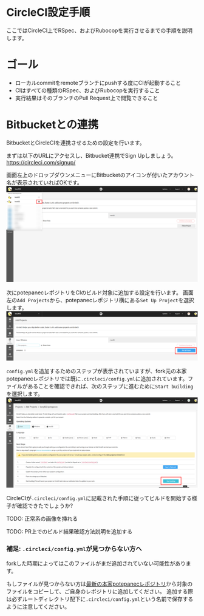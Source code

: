 # CircleCI設定手順
ここではCircleCI上でRSpec、およびRubocopを実行させるまでの手順を説明します。

# ゴール
- ローカルcommitをremoteブランチにpushする度にCIが起動すること
- CIはすべての種類のRSpec、およびRubocopを実行すること
- 実行結果はそのブランチのPull Request上で閲覧できること

# Bitbucketとの連携
BitbucketとCircleCIを連携させるための設定を行います。

まずは以下のURLにアクセスし、Bitbucket連携でSign Upしましょう。
https://circleci.com/signup/

画面左上のドロップダウンメニューにBitbucketのアイコンが付いたアカウント名が表示されていればOKです。
![configure ci with bitbucket](../images/CI/configure_ci_with_bitbucket.png)

次にpotepanecレポジトリをCIのビルド対象に追加する設定を行います。
画面左の`Add Projects`から、potepanecレポジトリ横にある`Set Up Project`を選択します。
![set up repo](../images/CI/setup_repo.png)

`config.yml`を追加するためのステップが表示されていますが、fork元の本家potepanecレポジトリでは既に`.circleci/config.yml`に追加されています。ファイルがあることを確認できれば、次のステップに進むために`Start building`を選択します。
![start building](../images/CI/start_building.png)

CircleCIが`.circleci/config.yml`に記載された手順に従ってビルドを開始する様子が確認できたでしょうか?

TODO: 正常系の画像を挿れる

TODO: PR上でのビルド結果確認方法説明を追加する


### 補足: `.circleci/config.yml`が見つからない方へ
forkした時期によってはこのファイルがまだ追加されていない可能性があります。

もしファイルが見つからない方は[最新の本家potepanecレポジトリ](https://bitbucket.org/potepancamp/potepanec/src/master/)から対象のファイルをコピーして、ご自身のレポジトリに追加してください。
追加する際は必ずルートディレクトリ配下に`.circleci/config.yml`という名前で保存するように注意してください。
